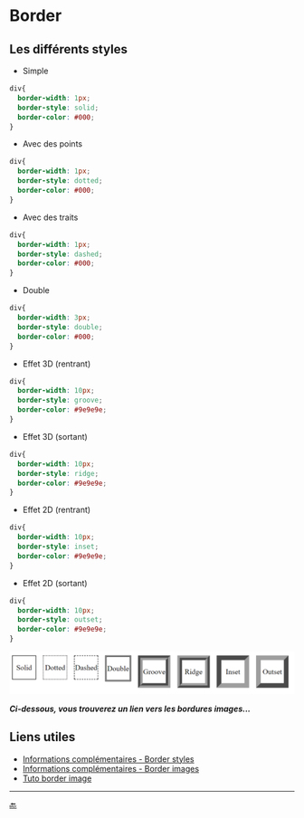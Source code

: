 # Border

## Les différents styles

- Simple

````css
div{
  border-width: 1px;
  border-style: solid;
  border-color: #000;
}
````

- Avec des points

````css
div{
  border-width: 1px;
  border-style: dotted;
  border-color: #000;
}
````

- Avec des traits

````css
div{
  border-width: 1px;
  border-style: dashed;
  border-color: #000;
}
````

- Double

````css
div{
  border-width: 3px;
  border-style: double;
  border-color: #000;
}
````

- Effet 3D (rentrant)

````css
div{
  border-width: 10px;
  border-style: groove;
  border-color: #9e9e9e;
}
````

- Effet 3D (sortant)

````css
div{
  border-width: 10px;
  border-style: ridge;
  border-color: #9e9e9e;
}
````

- Effet 2D (rentrant)

````css
div{
  border-width: 10px;
  border-style: inset;
  border-color: #9e9e9e;
}
````

- Effet 2D (sortant)

````css
div{
  border-width: 10px;
  border-style: outset;
  border-color: #9e9e9e;
}
````

![style](img/border-styles2.png)



**_Ci-dessous, vous trouverez un lien vers les bordures images..._**


## Liens utiles

- [Informations complémentaires - Border styles](https://developer.mozilla.org/fr/docs/Web/CSS/border-style)
- [Informations complémentaires - Border images ](https://developer.mozilla.org/fr/docs/Web/CSS/border-image)
- [Tuto border image](https://letrainde13h37.fr/11/decouverte-de-la-propriete-css-border-image/)




---

[:back:](chapitre-6.md)    